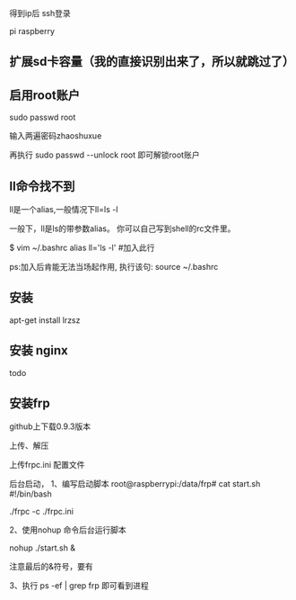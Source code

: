
得到ip后
ssh登录

pi
raspberry

## 扩展sd卡容量（我的直接识别出来了，所以就跳过了）

## 启用root账户

sudo passwd root

输入两遍密码zhaoshuxue

再执行 sudo passwd --unlock root  即可解锁root账户

## ll命令找不到

ll是一个alias,一般情况下ll=ls -l

一般下，ll是ls的带参数alias。
你可以自己写到shell的rc文件里。

$ vim ~/.bashrc
alias ll='ls -l'   #加入此行

ps:加入后肯能无法当场起作用,
执行该句: source ~/.bashrc

## 安装

apt-get install lrzsz

## 安装 nginx
todo


## 安装frp

github上下载0.9.3版本

上传、解压

上传frpc.ini 配置文件

后台启动，
1、编写启动脚本
root@raspberrypi:/data/frp# cat start.sh 
#!/bin/bash

./frpc -c ./frpc.ini

2、使用nohup 命令后台运行脚本

nohup ./start.sh &

注意最后的&符号，要有

3、执行 ps -ef | grep frp 即可看到进程



###

